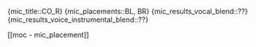 
{mic_title::CO_R}
{mic_placements::BL, BR}
{mic_results_vocal_blend::??}
{mic_results_voice_instrumental_blend::??}

[[moc - mic_placement]]